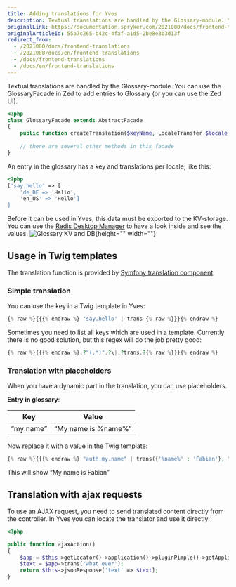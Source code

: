 ```yaml
---
title: Adding translations for Yves
description: Textual translations are handled by the Glossary-module. You can use the GlossaryFacade in Zed to add entries to Glossary (or you can use the Zed UI).
originalLink: https://documentation.spryker.com/2021080/docs/frontend-translations
originalArticleId: 55a7c265-b42c-4faf-a1d5-2be8e3b3d13f
redirect_from:
  - /2021080/docs/frontend-translations
  - /2021080/docs/en/frontend-translations
  - /docs/frontend-translations
  - /docs/en/frontend-translations
---
```


Textual translations are handled by the Glossary-module. You can use the GlossaryFacade in Zed to add entries to Glossary (or you can use the Zed UI).

```php
<?php
class GlossaryFacade extends AbstractFacade
{
    public function createTranslation($keyName, LocaleTransfer $locale, $value, $isActive = true){ ... }
 
    // there are several other methods in this facade
}
```

An entry in the glossary has a key and translations per locale, like this:

```php
<?php
['say.hello' => [
    'de_DE => 'Hallo', 
    'en_US' => 'Hello']
]
```

Before it can be used in Yves, this data must be exported to the KV-storage. You can use the [Redis Desktop Manager](http://redisdesktop.com/) to have a look inside and see the values.
![Glossary KV and DB](https://spryker.s3.eu-central-1.amazonaws.com/docs/Developer+Guide/Yves/Frontend+Translations/glossary-kv-and-db.png){height="" width=""}

## Usage in Twig templates

The translation function is provided by [Symfony translation component](http://symfony.com/doc/current/book/translation.html).

### Simple translation

You can use the key in a Twig template in Yves:

```php
{% raw %}{{{% endraw %} 'say.hello' | trans {% raw %}}}{% endraw %}
```

Sometimes you need to list all keys which are used in a template. Currently there is no good solution, but this regex will do the job pretty good:

```php
{% raw %}{{{% endraw %}.?"(.*)".?\|.?trans.?{% raw %}}}{% endraw %}
```

### Translation with placeholders

When you have a dynamic part in the translation, you can use placeholders.

**Entry in glossary**:

| Key       | Value               |
| --------- | ------------------- |
| “my.name” | “My name is %name%” |

Now replace it with a value in the Twig template:

```php
{% raw %}{{{% endraw %} "auth.my.name" | trans({'%name%' : 'Fabian'}, "app") {% raw %}}}{% endraw %}
```

This will show “My name is Fabian”

## Translation with ajax requests

To use an AJAX request, you need to send translated content directly from the controller. In Yves you can locate the translator and use it directly:

```php
<?php

public function ajaxAction()
{
    $app = $this->getLocator()->application()->pluginPimple()->getApplication();   
    $text = $app->trans('what.ever');
    return $this->jsonResponse['text' => $text];
}
```
